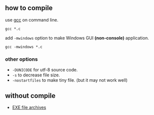 ## how to compile

use [gcc](http://gcc.gnu.org/) on command line.

```
gcc *.c
```

add `-mwindows` option to make Windows GUI **(non-console)** application.

```
gcc -mwindows *.c
```

### other options

* `-DUNICODE` for utf-8 source code.
* `-s` to decrease file size.
* `-nostartfiles` to make tiny file. (but it may not work well)

## without compile

* [EXE file archives](https://bitbucket.org/0mg/windows/downloads/)
